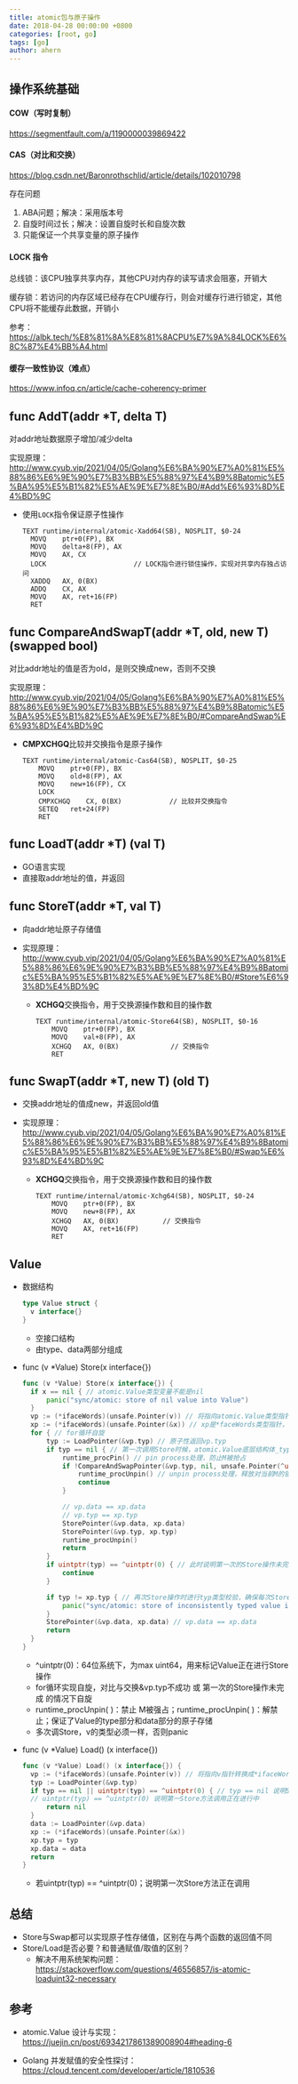 ```yaml
---
title: atomic包与原子操作
date: 2018-04-28 00:00:00 +0800
categories: [root, go]
tags: [go]
author: ahern
---
```


## 操作系统基础

#### COW（写时复制）
https://segmentfault.com/a/1190000039869422

#### CAS（对比和交换）
https://blog.csdn.net/Baronrothschlid/article/details/102010798

存在问题
1. ABA问题；解决：采用版本号
2. 自旋时间过长；解决：设置自旋时长和自旋次数
3. 只能保证一个共享变量的原子操作

#### LOCK 指令

总线锁：该CPU独享共享内存，其他CPU对内存的读写请求会阻塞，开销大

缓存锁：若访问的内存区域已经存在CPU缓存行，则会对缓存行进行锁定，其他CPU将不能缓存此数据，开销小

参考：https://albk.tech/%E8%81%8A%E8%81%8ACPU%E7%9A%84LOCK%E6%8C%87%E4%BB%A4.html

#### 缓存一致性协议（难点）
https://www.infoq.cn/article/cache-coherency-primer


## func AddT(addr *T, delta T)

对addr地址数据原子增加/减少delta

实现原理：http://www.cyub.vip/2021/04/05/Golang%E6%BA%90%E7%A0%81%E5%88%86%E6%9E%90%E7%B3%BB%E5%88%97%E4%B9%8Batomic%E5%BA%95%E5%B1%82%E5%AE%9E%E7%8E%B0/#Add%E6%93%8D%E4%BD%9C

- 使用`LOCK`指令保证原子性操作
  
  ```
  TEXT runtime∕internal∕atomic·Xadd64(SB), NOSPLIT, $0-24
    MOVQ	ptr+0(FP), BX
    MOVQ	delta+8(FP), AX
    MOVQ	AX, CX
    LOCK                      // LOCK指令进行锁住操作，实现对共享内存独占访问
    XADDQ	AX, 0(BX)
    ADDQ	CX, AX
    MOVQ	AX, ret+16(FP)
    RET
  ```

## func CompareAndSwapT(addr *T, old, new T) (swapped bool)
对比addr地址的值是否为old，是则交换成new，否则不交换

实现原理：http://www.cyub.vip/2021/04/05/Golang%E6%BA%90%E7%A0%81%E5%88%86%E6%9E%90%E7%B3%BB%E5%88%97%E4%B9%8Batomic%E5%BA%95%E5%B1%82%E5%AE%9E%E7%8E%B0/#CompareAndSwap%E6%93%8D%E4%BD%9C

  - **CMPXCHGQ**比较并交换指令是原子操作

    ```
    TEXT runtime∕internal∕atomic·Cas64(SB), NOSPLIT, $0-25
    	MOVQ	ptr+0(FP), BX
    	MOVQ	old+8(FP), AX
    	MOVQ	new+16(FP), CX
    	LOCK
    	CMPXCHGQ	CX, 0(BX)            // 比较并交换指令
    	SETEQ	ret+24(FP)
    	RET
    ```

## func LoadT(addr *T) (val T)

- GO语言实现
- 直接取addr地址的值，并返回

## func StoreT(addr *T, val T)

- 向addr地址原子存储值

- 实现原理：http://www.cyub.vip/2021/04/05/Golang%E6%BA%90%E7%A0%81%E5%88%86%E6%9E%90%E7%B3%BB%E5%88%97%E4%B9%8Batomic%E5%BA%95%E5%B1%82%E5%AE%9E%E7%8E%B0/#Store%E6%93%8D%E4%BD%9C

  - **XCHGQ**交换指令，用于交换源操作数和目的操作数

    ```
    TEXT runtime∕internal∕atomic·Store64(SB), NOSPLIT, $0-16
    	MOVQ	ptr+0(FP), BX
    	MOVQ	val+8(FP), AX
    	XCHGQ	AX, 0(BX)             // 交换指令
    	RET
    ```

## func SwapT(addr *T, new T) (old T)

- 交换addr地址的值成new，并返回old值

- 实现原理：http://www.cyub.vip/2021/04/05/Golang%E6%BA%90%E7%A0%81%E5%88%86%E6%9E%90%E7%B3%BB%E5%88%97%E4%B9%8Batomic%E5%BA%95%E5%B1%82%E5%AE%9E%E7%8E%B0/#Swap%E6%93%8D%E4%BD%9C

  - **XCHGQ**交换指令，用于交换源操作数和目的操作数

    ```
    TEXT runtime∕internal∕atomic·Xchg64(SB), NOSPLIT, $0-24
    	MOVQ	ptr+0(FP), BX
    	MOVQ	new+8(FP), AX
    	XCHGQ	AX, 0(BX)           // 交换指令
    	MOVQ	AX, ret+16(FP)
    	RET
    ```

## Value

- 数据结构

  ```go
  type Value struct {
  	v interface{}
  }
  ```

  - 空接口结构
  - 由type、data两部分组成

- func (v *Value) Store(x interface{})

  ```go
  func (v *Value) Store(x interface{}) {
  	if x == nil { // atomic.Value类型变量不能是nil
  		panic("sync/atomic: store of nil value into Value")
  	}
  	vp := (*ifaceWords)(unsafe.Pointer(v)) // 将指向atomic.Value类型指针转换成*ifaceWords类型
  	xp := (*ifaceWords)(unsafe.Pointer(&x)) // xp是*faceWords类型指针，指向传入参数x
  	for { // for循环自旋
  		typ := LoadPointer(&vp.typ) // 原子性返回vp.typ
  		if typ == nil { // 第一次调用Store时候，atomic.Value底层结构体_type部分是nil
  			runtime_procPin() // pin process处理，防止M被抢占
  			if !CompareAndSwapPointer(&vp.typ, nil, unsafe.Pointer(^uintptr(0))) { // 通过cas操作，将atomic.Value的_type部分存储为unsafe.Pointer(^uintptr(0))，若没操作成功，继续操作
  				runtime_procUnpin() // unpin process处理，释放对当前M的锁定
  				continue
  			}
  
  			// vp.data == xp.data
  			// vp.typ == xp.typ
  			StorePointer(&vp.data, xp.data)
  			StorePointer(&vp.typ, xp.typ)
  			runtime_procUnpin()
  			return
  		}
  		if uintptr(typ) == ^uintptr(0) { // 此时说明第一次的Store操作未完成，正在处理中，此时其他的Store等待第一次操作完成
  			continue
  		}
  
  		if typ != xp.typ { // 再次Store操作时进行typ类型校验，确保每次Store数据对象都必须是同一类型
  			panic("sync/atomic: store of inconsistently typed value into Value")
  		}
  		StorePointer(&vp.data, xp.data) // vp.data == xp.data
  		return
  	}
  }
  ```

  - ^uintptr(0)：64位系统下，为max uint64，用来标记Value正在进行Store操作
  - for循环实现自旋，对比与交换&vp.typ不成功 或 第一次的Store操作未完成 的情况下自旋
  - runtime_procUnpin( )：禁止 M被强占；runtime_procUnpin( )：解禁止；保证了Value的type部分和data部分的原子存储
  - 多次调Store，v的类型必须一样，否则panic

- func (v *Value) Load() (x interface{})

  ```go
  func (v *Value) Load() (x interface{}) {
  	vp := (*ifaceWords)(unsafe.Pointer(v)) // 将指向v指针转换成*ifaceWords类型
  	typ := LoadPointer(&vp.typ)
  	if typ == nil || uintptr(typ) == ^uintptr(0) { // typ == nil 说明Store方法未调用过
  	// uintptr(typ) == ^uintptr(0) 说明第一Store方法调用正在进行中
  		return nil
  	}
  	data := LoadPointer(&vp.data)
  	xp := (*ifaceWords)(unsafe.Pointer(&x))
  	xp.typ = typ
  	xp.data = data
  	return
  }
  ```

  - 若uintptr(typ) == ^uintptr(0)；说明第一次Store方法正在调用

## 总结

- Store与Swap都可以实现原子性存储值，区别在与两个函数的返回值不同
- Store/Load是否必要？和普通赋值/取值的区别？
  - 解决不用系统架构问题：https://stackoverflow.com/questions/46556857/is-atomic-loaduint32-necessary

## 参考
- atomic.Value 设计与实现：https://juejin.cn/post/6934217861389008904#heading-6

- Golang 并发赋值的安全性探讨：https://cloud.tencent.com/developer/article/1810536
